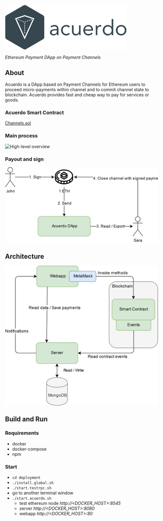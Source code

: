 <img src="./docs/images/logo-colored.png" width=400/>

_Ethereum Payment DApp on Payment Channels_

## About
Acuerdo is a DApp based on Payment Channels for Ethereum users 
to proceed micro-payments within channel and 
to commit channel state to blockchain.
Acuerdo provides fast and cheap way to pay for services or goods.

### Acuerdo Smart Contract
[Channels.sol](./smart-contract/contracts/Channels.sol)

### Main process

![High-level overview](./docs/images/acuerdo-high-level-process.png)

### Payout and sign 

![Payout and sign](./docs/images/acuerdo-payout-and-sign.png)

## Architecture

![Architecture](./docs/images/acuerdo-architecture.png)


## Build and Run

### Requirements
* docker
* docker-compose
* npm

### Start
* `cd deployment`
* `./install.global.sh`
* `./start.testrpc.sh`
* go to another terminal window
* `./start.acuerdo.sh`
    * test ethereum node _http://<DOCKER_HOST>:8545_
    * server _http://<DOCKER_HOST>:8080_
    * webapp _http://<DOCKER_HOST>:80_


